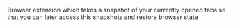 Browser extension which takes a snapshot of your currently opened tabs so that you can later access this snapshots and restore browser state
